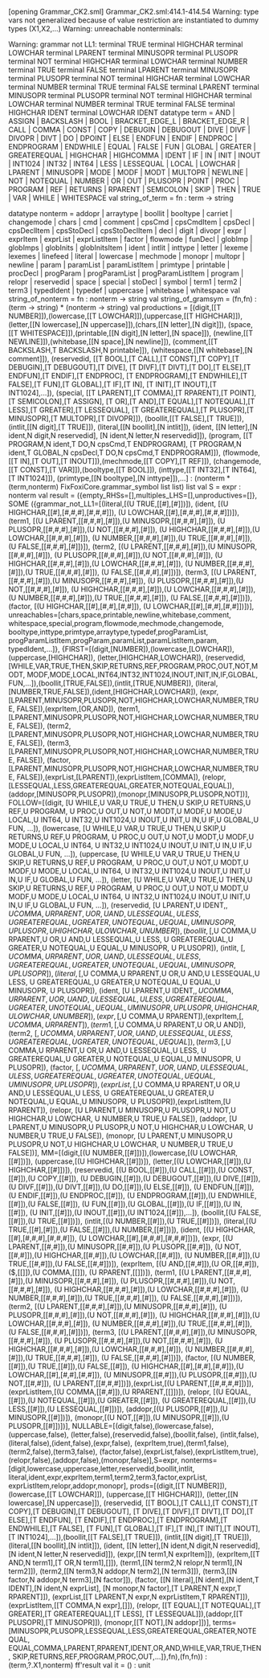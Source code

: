 [opening Grammar_CK2.sml]
Grammar_CK2.sml:414.1-414.54 Warning: type vars not generalized because of
   value restriction are instantiated to dummy types (X1,X2,...)
Warning: unreachable nonterminals:
<chars>
<space>
<printable>
<newline>
<whitebase>
<comment>
<whitespace>
<special>
<program>
<flowmode>
<mechmode>
<changemode>
<booltype>
<inttype>
<primtype>
<arraytype>
<typedef>
<progParamList>
<progParamListItem>
<progParam>
<paramList>
<paramListItem>
<param>
<typedIdent>
<decl>
<stoDecl>
<funDecl>
<procDecl>
<globImps>
<globImp>
<cpsDecl>
<cpsDeclItem>
<cpsStoDecl>
<cpsStoDeclItem>
<cmd>
<cpsCmd>
<cpsCmdItem>
<globInits>
<globInitsItem>
<multopr>
<divopr>
Warning: grammar not LL1:
<literal>
  terminal TRUE
    <boollit>
    <intlit>
<ident>
  terminal HIGHCHAR
    <letter>
    <ident> <digit> <reservedid>
    <ident> <letter> <reservedid>
  terminal LOWCHAR
    <letter>
    <ident> <digit> <reservedid>
    <ident> <letter> <reservedid>
<term1>
  terminal LPARENT
    <term2> <relopr> <term1>
    <term2>
  terminal MINUSOPR
    <term2> <relopr> <term1>
    <term2>
  terminal PLUSOPR
    <term2> <relopr> <term1>
    <term2>
  terminal NOT
    <term2> <relopr> <term1>
    <term2>
  terminal HIGHCHAR
    <term2> <relopr> <term1>
    <term2>
  terminal LOWCHAR
    <term2> <relopr> <term1>
    <term2>
  terminal NUMBER
    <term2> <relopr> <term1>
    <term2>
  terminal TRUE
    <term2> <relopr> <term1>
    <term2>
  terminal FALSE
    <term2> <relopr> <term1>
    <term2>
<term2>
  terminal LPARENT
    <term3> <addopr> <term2>
    <term3>
  terminal MINUSOPR
    <term3> <addopr> <term2>
    <term3>
  terminal PLUSOPR
    <term3> <addopr> <term2>
    <term3>
  terminal NOT
    <term3> <addopr> <term2>
    <term3>
  terminal HIGHCHAR
    <term3> <addopr> <term2>
    <term3>
  terminal LOWCHAR
    <term3> <addopr> <term2>
    <term3>
  terminal NUMBER
    <term3> <addopr> <term2>
    <term3>
  terminal TRUE
    <term3> <addopr> <term2>
    <term3>
  terminal FALSE
    <term3> <addopr> <term2>
    <term3>
<term3>
  terminal LPARENT
    <factor> <addopr> <term3>
    <factor>
  terminal MINUSOPR
    <factor> <addopr> <term3>
    <factor>
  terminal PLUSOPR
    <factor> <addopr> <term3>
    <factor>
  terminal NOT
    <factor> <addopr> <term3>
    <factor>
  terminal HIGHCHAR
    <factor> <addopr> <term3>
    <factor>
  terminal LOWCHAR
    <factor> <addopr> <term3>
    <factor>
  terminal NUMBER
    <factor> <addopr> <term3>
    <factor>
  terminal TRUE
    <factor> <addopr> <term3>
    <factor>
  terminal FALSE
    <factor> <addopr> <term3>
    <factor>
<factor>
  terminal HIGHCHAR
    <ident>
    <ident> IDENT
    <ident> <exprList>
  terminal LOWCHAR
    <ident>
    <ident> IDENT
    <ident> <exprList>
datatype term
  = AND
  | ASSIGN
  | BACKSLASH
  | BOOL
  | BRACKET_EDGE_L
  | BRACKET_EDGE_R
  | CALL
  | COMMA
  | CONST
  | COPY
  | DEBUGIN
  | DEBUGOUT
  | DIVE
  | DIVF
  | DIVOPR
  | DIVT
  | DO
  | DPOINT
  | ELSE
  | ENDFUN
  | ENDIF
  | ENDPROC
  | ENDPROGRAM
  | ENDWHILE
  | EQUAL
  | FALSE
  | FUN
  | GLOBAL
  | GREATER
  | GREATEREQUAL
  | HIGHCHAR
  | HIGHCOMMA
  | IDENT
  | IF
  | IN
  | INIT
  | INOUT
  | INT1024
  | INT32
  | INT64
  | LESS
  | LESSEQUAL
  | LOCAL
  | LOWCHAR
  | LPARENT
  | MINUSOPR
  | MODE
  | MODF
  | MODT
  | MULTOPR
  | NEWLINE
  | NOT
  | NOTEQUAL
  | NUMBER
  | OR
  | OUT
  | PLUSOPR
  | POINT
  | PROC
  | PROGRAM
  | REF
  | RETURNS
  | RPARENT
  | SEMICOLON
  | SKIP
  | THEN
  | TRUE
  | VAR
  | WHILE
  | WHITESPACE
val string_of_term = fn : term -> string

datatype nonterm
  = addopr
  | arraytype
  | boollit
  | booltype
  | carriet
  | changemode
  | chars
  | cmd
  | comment
  | cpsCmd
  | cpsCmdItem
  | cpsDecl
  | cpsDeclItem
  | cpsStoDecl
  | cpsStoDeclItem
  | decl
  | digit
  | divopr
  | expr
  | exprItem
  | exprList
  | exprListItem
  | factor
  | flowmode
  | funDecl
  | globImp
  | globImps
  | globInits
  | globInitsItem
  | ident
  | intlit
  | inttype
  | letter
  | lexeme
  | lexemes
  | linefeed
  | literal
  | lowercase
  | mechmode
  | monopr
  | multopr
  | newline
  | param
  | paramList
  | paramListItem
  | primtype
  | printable
  | procDecl
  | progParam
  | progParamList
  | progParamListItem
  | program
  | relopr
  | reservedid
  | space
  | special
  | stoDecl
  | symbol
  | term1
  | term2
  | term3
  | typedIdent
  | typedef
  | uppercase
  | whitebase
  | whitespace
val string_of_nonterm = fn : nonterm -> string
val string_of_gramsym = (fn,fn) : (term -> string) * (nonterm -> string)
val productions =
  [(digit,[[T NUMBER]]),(lowercase,[[T LOWCHAR]]),(uppercase,[[T HIGHCHAR]]),
   (letter,[[N lowercase],[N uppercase]]),(chars,[[N letter],[N digit]]),
   (space,[[T WHITESPACE]]),(printable,[[N digit],[N letter],[N space]]),
   (newline,[[T NEWLINE]]),(whitebase,[[N space],[N newline]]),
   (comment,[[T BACKSLASH,T BACKSLASH,N printable]]),
   (whitespace,[[N whitebase],[N comment]]),
   (reservedid,
    [[T BOOL],[T CALL],[T CONST],[T COPY],[T DEBUGIN],[T DEBUGOUT],[T DIVE],
     [T DIVF],[T DIVT],[T DO],[T ELSE],[T ENDFUN],[T ENDIF],[T ENDPROC],
     [T ENDPROGRAM],[T ENDWHILE],[T FALSE],[T FUN],[T GLOBAL],[T IF],[T IN],
     [T INIT],[T INOUT],[T INT1024],...]),
   (special,
    [[T LPARENT],[T COMMA],[T RPARENT],[T POINT],[T SEMICOLON],[T ASSIGN],
     [T OR],[T AND],[T EQUAL],[T NOTEQUAL],[T LESS],[T GREATER],[T LESSEQUAL],
     [T GREATEREQUAL],[T PLUSOPR],[T MINUSOPR],[T MULTOPR],[T DIVOPR]]),
   (boollit,[[T FALSE],[T TRUE]]),(intlit,[[N digit],[T TRUE]]),
   (literal,[[N boollit],[N intlit]]),
   (ident,
    [[N letter],[N ident,N digit,N reservedid],
     [N ident,N letter,N reservedid]]),
   (program,
    [[T PROGRAM,N ident,T DO,N cpsCmd,T ENDPROGRAM],
     [T PROGRAM,N ident,T GLOBAL,N cpsDecl,T DO,N cpsCmd,T ENDPROGRAM]]),
   (flowmode,[[T IN],[T OUT],[T INOUT]]),(mechmode,[[T COPY],[T REF]]),
   (changemode,[[T CONST],[T VAR]]),(booltype,[[T BOOL]]),
   (inttype,[[T INT32],[T INT64],[T INT1024]]),
   (primtype,[[N booltype],[N inttype]]),...]
  : (nonterm * (term,nonterm) FixFoxiCore.grammar_symbol list list) list
val S = expr : nonterm
val result =
  ({empty_RHSs=[],multiples_LHS=[],unproductives=[]},
   SOME
     ({grammar_not_LL1=[(literal,[(U TRUE,[[#],[#]])]),
                        (ident,
                         [(U HIGHCHAR,[[#],[#,#,#],[#,#,#]]),
                          (U LOWCHAR,[[#],[#,#,#],[#,#,#]])]),
                        (term1,
                         [(U LPARENT,[[#,#,#],[#]]),(U MINUSOPR,[[#,#,#],[#]]),
                          (U PLUSOPR,[[#,#,#],[#]]),(U NOT,[[#,#,#],[#]]),
                          (U HIGHCHAR,[[#,#,#],[#]]),(U LOWCHAR,[[#,#,#],[#]]),
                          (U NUMBER,[[#,#,#],[#]]),(U TRUE,[[#,#,#],[#]]),
                          (U FALSE,[[#,#,#],[#]])]),
                        (term2,
                         [(U LPARENT,[[#,#,#],[#]]),(U MINUSOPR,[[#,#,#],[#]]),
                          (U PLUSOPR,[[#,#,#],[#]]),(U NOT,[[#,#,#],[#]]),
                          (U HIGHCHAR,[[#,#,#],[#]]),(U LOWCHAR,[[#,#,#],[#]]),
                          (U NUMBER,[[#,#,#],[#]]),(U TRUE,[[#,#,#],[#]]),
                          (U FALSE,[[#,#,#],[#]])]),
                        (term3,
                         [(U LPARENT,[[#,#,#],[#]]),(U MINUSOPR,[[#,#,#],[#]]),
                          (U PLUSOPR,[[#,#,#],[#]]),(U NOT,[[#,#,#],[#]]),
                          (U HIGHCHAR,[[#,#,#],[#]]),(U LOWCHAR,[[#,#,#],[#]]),
                          (U NUMBER,[[#,#,#],[#]]),(U TRUE,[[#,#,#],[#]]),
                          (U FALSE,[[#,#,#],[#]])]),
                        (factor,
                         [(U HIGHCHAR,[[#],[#,#],[#,#]]),
                          (U LOWCHAR,[[#],[#,#],[#,#]])])],
       unreachables=[chars,space,printable,newline,whitebase,comment,
                     whitespace,special,program,flowmode,mechmode,changemode,
                     booltype,inttype,primtype,arraytype,typedef,progParamList,
                     progParamListItem,progParam,paramList,paramListItem,param,
                     typedIdent,...]},
      {FIRST=[(digit,[NUMBER]),(lowercase,[LOWCHAR]),(uppercase,[HIGHCHAR]),
              (letter,[HIGHCHAR,LOWCHAR]),
              (reservedid,
               [WHILE,VAR,TRUE,THEN,SKIP,RETURNS,REF,PROGRAM,PROC,OUT,NOT,MODT,
                MODF,MODE,LOCAL,INT64,INT32,INT1024,INOUT,INIT,IN,IF,GLOBAL,
                FUN,...]),(boollit,[TRUE,FALSE]),(intlit,[TRUE,NUMBER]),
              (literal,[NUMBER,TRUE,FALSE]),(ident,[HIGHCHAR,LOWCHAR]),
              (expr,
               [LPARENT,MINUSOPR,PLUSOPR,NOT,HIGHCHAR,LOWCHAR,NUMBER,TRUE,
                FALSE]),(exprItem,[OR,AND]),
              (term1,
               [LPARENT,MINUSOPR,PLUSOPR,NOT,HIGHCHAR,LOWCHAR,NUMBER,TRUE,
                FALSE]),
              (term2,
               [LPARENT,MINUSOPR,PLUSOPR,NOT,HIGHCHAR,LOWCHAR,NUMBER,TRUE,
                FALSE]),
              (term3,
               [LPARENT,MINUSOPR,PLUSOPR,NOT,HIGHCHAR,LOWCHAR,NUMBER,TRUE,
                FALSE]),
              (factor,
               [LPARENT,MINUSOPR,PLUSOPR,NOT,HIGHCHAR,LOWCHAR,NUMBER,TRUE,
                FALSE]),(exprList,[LPARENT]),(exprListItem,[COMMA]),
              (relopr,[LESSEQUAL,LESS,GREATEREQUAL,GREATER,NOTEQUAL,EQUAL]),
              (addopr,[MINUSOPR,PLUSOPR]),(monopr,[MINUSOPR,PLUSOPR,NOT])],
       FOLLOW=[(digit,
                [U WHILE,U VAR,U TRUE,U THEN,U SKIP,U RETURNS,U REF,U PROGRAM,
                 U PROC,U OUT,U NOT,U MODT,U MODF,U MODE,U LOCAL,U INT64,
                 U INT32,U INT1024,U INOUT,U INIT,U IN,U IF,U GLOBAL,U FUN,
                 ...]),
               (lowercase,
                [U WHILE,U VAR,U TRUE,U THEN,U SKIP,U RETURNS,U REF,U PROGRAM,
                 U PROC,U OUT,U NOT,U MODT,U MODF,U MODE,U LOCAL,U INT64,
                 U INT32,U INT1024,U INOUT,U INIT,U IN,U IF,U GLOBAL,U FUN,
                 ...]),
               (uppercase,
                [U WHILE,U VAR,U TRUE,U THEN,U SKIP,U RETURNS,U REF,U PROGRAM,
                 U PROC,U OUT,U NOT,U MODT,U MODF,U MODE,U LOCAL,U INT64,
                 U INT32,U INT1024,U INOUT,U INIT,U IN,U IF,U GLOBAL,U FUN,
                 ...]),
               (letter,
                [U WHILE,U VAR,U TRUE,U THEN,U SKIP,U RETURNS,U REF,U PROGRAM,
                 U PROC,U OUT,U NOT,U MODT,U MODF,U MODE,U LOCAL,U INT64,
                 U INT32,U INT1024,U INOUT,U INIT,U IN,U IF,U GLOBAL,U FUN,
                 ...]),
               (reservedid,
                [U LPARENT,U IDENT,$,U COMMA,U RPARENT,U OR,U AND,U LESSEQUAL,
                 U LESS,U GREATEREQUAL,U GREATER,U NOTEQUAL,U EQUAL,U MINUSOPR,
                 U PLUSOPR,U HIGHCHAR,U LOWCHAR,U NUMBER]),
               (boollit,
                [$,U COMMA,U RPARENT,U OR,U AND,U LESSEQUAL,U LESS,
                 U GREATEREQUAL,U GREATER,U NOTEQUAL,U EQUAL,U MINUSOPR,
                 U PLUSOPR]),
               (intlit,
                [$,U COMMA,U RPARENT,U OR,U AND,U LESSEQUAL,U LESS,
                 U GREATEREQUAL,U GREATER,U NOTEQUAL,U EQUAL,U MINUSOPR,
                 U PLUSOPR]),
               (literal,
                [$,U COMMA,U RPARENT,U OR,U AND,U LESSEQUAL,U LESS,
                 U GREATEREQUAL,U GREATER,U NOTEQUAL,U EQUAL,U MINUSOPR,
                 U PLUSOPR]),
               (ident,
                [U LPARENT,U IDENT,$,U COMMA,U RPARENT,U OR,U AND,U LESSEQUAL,
                 U LESS,U GREATEREQUAL,U GREATER,U NOTEQUAL,U EQUAL,U MINUSOPR,
                 U PLUSOPR,U HIGHCHAR,U LOWCHAR,U NUMBER]),
               (expr,[$,U COMMA,U RPARENT]),(exprItem,[$,U COMMA,U RPARENT]),
               (term1,[$,U COMMA,U RPARENT,U OR,U AND]),
               (term2,
                [$,U COMMA,U RPARENT,U OR,U AND,U LESSEQUAL,U LESS,
                 U GREATEREQUAL,U GREATER,U NOTEQUAL,U EQUAL]),
               (term3,
                [$,U COMMA,U RPARENT,U OR,U AND,U LESSEQUAL,U LESS,
                 U GREATEREQUAL,U GREATER,U NOTEQUAL,U EQUAL,U MINUSOPR,
                 U PLUSOPR]),
               (factor,
                [$,U COMMA,U RPARENT,U OR,U AND,U LESSEQUAL,U LESS,
                 U GREATEREQUAL,U GREATER,U NOTEQUAL,U EQUAL,U MINUSOPR,
                 U PLUSOPR]),
               (exprList,
                [$,U COMMA,U RPARENT,U OR,U AND,U LESSEQUAL,U LESS,
                 U GREATEREQUAL,U GREATER,U NOTEQUAL,U EQUAL,U MINUSOPR,
                 U PLUSOPR]),(exprListItem,[U RPARENT]),
               (relopr,
                [U LPARENT,U MINUSOPR,U PLUSOPR,U NOT,U HIGHCHAR,U LOWCHAR,
                 U NUMBER,U TRUE,U FALSE]),
               (addopr,
                [U LPARENT,U MINUSOPR,U PLUSOPR,U NOT,U HIGHCHAR,U LOWCHAR,
                 U NUMBER,U TRUE,U FALSE]),
               (monopr,
                [U LPARENT,U MINUSOPR,U PLUSOPR,U NOT,U HIGHCHAR,U LOWCHAR,
                 U NUMBER,U TRUE,U FALSE])],
       MM=[(digit,[(U NUMBER,[[#]])]),(lowercase,[(U LOWCHAR,[[#]])]),
           (uppercase,[(U HIGHCHAR,[[#]])]),
           (letter,[(U LOWCHAR,[[#]]),(U HIGHCHAR,[[#]])]),
           (reservedid,
            [(U BOOL,[[#]]),(U CALL,[[#]]),(U CONST,[[#]]),(U COPY,[[#]]),
             (U DEBUGIN,[[#]]),(U DEBUGOUT,[[#]]),(U DIVE,[[#]]),
             (U DIVF,[[#]]),(U DIVT,[[#]]),(U DO,[[#]]),(U ELSE,[[#]]),
             (U ENDFUN,[[#]]),(U ENDIF,[[#]]),(U ENDPROC,[[#]]),
             (U ENDPROGRAM,[[#]]),(U ENDWHILE,[[#]]),(U FALSE,[[#]]),
             (U FUN,[[#]]),(U GLOBAL,[[#]]),(U IF,[[#]]),(U IN,[[#]]),
             (U INIT,[[#]]),(U INOUT,[[#]]),(U INT1024,[[#]]),...]),
           (boollit,[(U FALSE,[[#]]),(U TRUE,[[#]])]),
           (intlit,[(U NUMBER,[[#]]),(U TRUE,[[#]])]),
           (literal,[(U TRUE,[[#],[#]]),(U FALSE,[[#]]),(U NUMBER,[[#]])]),
           (ident,
            [(U HIGHCHAR,[[#],[#,#,#],[#,#,#]]),
             (U LOWCHAR,[[#],[#,#,#],[#,#,#]])]),
           (expr,
            [(U LPARENT,[[#,#]]),(U MINUSOPR,[[#,#]]),(U PLUSOPR,[[#,#]]),
             (U NOT,[[#,#]]),(U HIGHCHAR,[[#,#]]),(U LOWCHAR,[[#,#]]),
             (U NUMBER,[[#,#]]),(U TRUE,[[#,#]]),(U FALSE,[[#,#]])]),
           (exprItem,
            [(U AND,[[#,#]]),(U OR,[[#,#]]),($,[[]]),(U COMMA,[[]]),
             (U RPARENT,[[]])]),
           (term1,
            [(U LPARENT,[[#,#,#],[#]]),(U MINUSOPR,[[#,#,#],[#]]),
             (U PLUSOPR,[[#,#,#],[#]]),(U NOT,[[#,#,#],[#]]),
             (U HIGHCHAR,[[#,#,#],[#]]),(U LOWCHAR,[[#,#,#],[#]]),
             (U NUMBER,[[#,#,#],[#]]),(U TRUE,[[#,#,#],[#]]),
             (U FALSE,[[#,#,#],[#]])]),
           (term2,
            [(U LPARENT,[[#,#,#],[#]]),(U MINUSOPR,[[#,#,#],[#]]),
             (U PLUSOPR,[[#,#,#],[#]]),(U NOT,[[#,#,#],[#]]),
             (U HIGHCHAR,[[#,#,#],[#]]),(U LOWCHAR,[[#,#,#],[#]]),
             (U NUMBER,[[#,#,#],[#]]),(U TRUE,[[#,#,#],[#]]),
             (U FALSE,[[#,#,#],[#]])]),
           (term3,
            [(U LPARENT,[[#,#,#],[#]]),(U MINUSOPR,[[#,#,#],[#]]),
             (U PLUSOPR,[[#,#,#],[#]]),(U NOT,[[#,#,#],[#]]),
             (U HIGHCHAR,[[#,#,#],[#]]),(U LOWCHAR,[[#,#,#],[#]]),
             (U NUMBER,[[#,#,#],[#]]),(U TRUE,[[#,#,#],[#]]),
             (U FALSE,[[#,#,#],[#]])]),
           (factor,
            [(U NUMBER,[[#]]),(U TRUE,[[#]]),(U FALSE,[[#]]),
             (U HIGHCHAR,[[#],[#,#],[#,#]]),(U LOWCHAR,[[#],[#,#],[#,#]]),
             (U MINUSOPR,[[#,#]]),(U PLUSOPR,[[#,#]]),(U NOT,[[#,#]]),
             (U LPARENT,[[#,#,#]])]),(exprList,[(U LPARENT,[[#,#,#,#]])]),
           (exprListItem,[(U COMMA,[[#,#]]),(U RPARENT,[[]])]),
           (relopr,
            [(U EQUAL,[[#]]),(U NOTEQUAL,[[#]]),(U GREATER,[[#]]),
             (U GREATEREQUAL,[[#]]),(U LESS,[[#]]),(U LESSEQUAL,[[#]])]),
           (addopr,[(U PLUSOPR,[[#]]),(U MINUSOPR,[[#]])]),
           (monopr,[(U NOT,[[#]]),(U MINUSOPR,[[#]]),(U PLUSOPR,[[#]])])],
       NULLABLE=[(digit,false),(lowercase,false),(uppercase,false),
                 (letter,false),(reservedid,false),(boollit,false),
                 (intlit,false),(literal,false),(ident,false),(expr,false),
                 (exprItem,true),(term1,false),(term2,false),(term3,false),
                 (factor,false),(exprList,false),(exprListItem,true),
                 (relopr,false),(addopr,false),(monopr,false)],S=expr,
       nonterms=[digit,lowercase,uppercase,letter,reservedid,boollit,intlit,
                 literal,ident,expr,exprItem,term1,term2,term3,factor,exprList,
                 exprListItem,relopr,addopr,monopr],
       prods=[(digit,[[T NUMBER]]),(lowercase,[[T LOWCHAR]]),
              (uppercase,[[T HIGHCHAR]]),
              (letter,[[N lowercase],[N uppercase]]),
              (reservedid,
               [[T BOOL],[T CALL],[T CONST],[T COPY],[T DEBUGIN],[T DEBUGOUT],
                [T DIVE],[T DIVF],[T DIVT],[T DO],[T ELSE],[T ENDFUN],
                [T ENDIF],[T ENDPROC],[T ENDPROGRAM],[T ENDWHILE],[T FALSE],
                [T FUN],[T GLOBAL],[T IF],[T IN],[T INIT],[T INOUT],
                [T INT1024],...]),(boollit,[[T FALSE],[T TRUE]]),
              (intlit,[[N digit],[T TRUE]]),(literal,[[N boollit],[N intlit]]),
              (ident,
               [[N letter],[N ident,N digit,N reservedid],
                [N ident,N letter,N reservedid]]),
              (expr,[[N term1,N exprItem]]),
              (exprItem,[[T AND,N term1],[T OR,N term1],[]]),
              (term1,[[N term2,N relopr,N term1],[N term2]]),
              (term2,[[N term3,N addopr,N term2],[N term3]]),
              (term3,[[N factor,N addopr,N term3],[N factor]]),
              (factor,
               [[N literal],[N ident],[N ident,T IDENT],[N ident,N exprList],
                [N monopr,N factor],[T LPARENT,N expr,T RPARENT]]),
              (exprList,[[T LPARENT,N expr,N exprListItem,T RPARENT]]),
              (exprListItem,[[T COMMA,N expr],[]]),
              (relopr,
               [[T EQUAL],[T NOTEQUAL],[T GREATER],[T GREATEREQUAL],[T LESS],
                [T LESSEQUAL]]),(addopr,[[T PLUSOPR],[T MINUSOPR]]),
              (monopr,[[T NOT],[N addopr]])],
       terms=[MINUSOPR,PLUSOPR,LESSEQUAL,LESS,GREATEREQUAL,GREATER,NOTEQUAL,
              EQUAL,COMMA,LPARENT,RPARENT,IDENT,OR,AND,WHILE,VAR,TRUE,THEN,
              SKIP,RETURNS,REF,PROGRAM,PROC,OUT,...]},fn),(fn,fn))
  : (term,?.X1,nonterm) ff'result
val it = () : unit